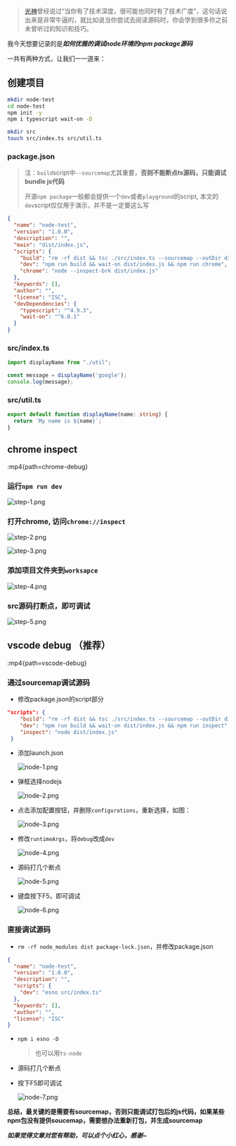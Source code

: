 > [光神](https://juejin.cn/user/2788017216685118)曾经说过“当你有了技术深度，很可能也同时有了技术广度”，这句话说出来是非常牛逼的，就比如说当你尝试去阅读源码时，你会学到很多你之前未曾听过的知识和技巧。

我今天想要记录的是***如何优雅的调试node环境的npm package源码***

一共有两种方式，让我们一一道来：

## 创建项目

```bash
mkdir node-test
cd node-test
npm init -y
npm i typescript wait-on -D

mkdir src
touch src/index.ts src/util.ts
```

### package.json

> 注：`build`script中`--sourcemap`尤其重要，**否则不能断点ts源码，只能调试bundle js代码**
>
> 开源`npm package`一般都会提供一个`dev`或者`playground`的script, 本文的`dev`script仅仅用于演示，并不是一定要这么写

```json
{
  "name": "node-test",
  "version": "1.0.0",
  "description": "",
  "main": "dist/index.js",
  "scripts": {
    "build": "rm -rf dist && tsc ./src/index.ts --sourcemap --outDir dist",
    "dev": "npm run build && wait-on dist/index.js && npm run chrome",
    "chrome": "node --inspect-brk dist/index.js"
  },
  "keywords": [],
  "author": "",
  "license": "ISC",
  "devDependencies": {
    "typescript": "^4.9.3",
    "wait-on": "^6.0.1"
  }
}
```

### src/index.ts
```ts
import displayName from "./util";

const message = displayName('google');
console.log(message);
```

### src/util.ts
```ts
export default function displayName(name: string) {
  return `My name is ${name}`;
}
```

## chrome inspect
:mp4{path=chrome-debug}

### 运行`npm run dev`

  ![step-1.png](https://pic2.zhimg.com/80/v2-8cd2848c001c906ea16053d5ff0a76fd.webp)

### 打开chrome, 访问`chrome://inspect`

  ![step-2.png](https://pic3.zhimg.com/80/v2-35c72b3a8f26699f7ca8590e869ce2b2.webp)

  ![step-3.png](https://pic2.zhimg.com/80/v2-280a35a592304a2201ca1bfaeb647e85.webp)

### 添加项目文件夹到`worksapce`

  ![step-4.png](https://pic1.zhimg.com/80/v2-38f41f985ec0b78b7199bc11a4ea0b30.webp)

### src源码打断点，即可调试

  ![step-5.png](https://pic1.zhimg.com/80/v2-fb95f7f91dace7f35c47822a774b489c.webp)

## vscode debug （推荐）

:mp4{path=vscode-debug}

### 通过sourcemap调试源码

- 修改package.json的script部分
```json
"scripts": {
    "build": "rm -rf dist && tsc ./src/index.ts --sourcemap --outDir dist",
    "dev": "npm run build && wait-on dist/index.js && npm run inspect",
    "inspect": "node dist/index.js"
 }
```

- 添加launch.json

  ![node-1.png](https://pic3.zhimg.com/80/v2-8f12a93ecc5afdcf91100fc5c46c1496.webp)

- 弹框选择nodejs

  ![node-2.png](https://pic4.zhimg.com/80/v2-c3a1b987eb6ccd3e848f334db0a0909b.webp)

- 点击添加配置按钮，并删除`configurations`，重新选择，如图：

  ![node-3.png](https://pic2.zhimg.com/80/v2-e05e4d0bab96326e0dcbdbe8d15803b1.webp)

- 修改`runtimeArgs`，将`debug`改成`dev`

  ![node-4.png](https://pic4.zhimg.com/80/v2-4f350878171782ef40ab724272bc0ca7.webp)

- 源码打几个断点

  ![node-5.png](https://pic4.zhimg.com/80/v2-0eca859bad8687e7462c6eb10553241f.webp)

- 键盘按下F5，即可调试

  ![node-6.png](https://pic2.zhimg.com/80/v2-e187adf9c8a5916fdb1a00bcaf6a5f61.webp)

### 直接调试源码

- `rm -rf node_modules dist package-lock.json`，并修改package.json
```json
{
  "name": "node-test",
  "version": "1.0.0",
  "description": "",
  "scripts": {
    "dev": "esno src/index.ts"
  },
  "keywords": [],
  "author": "",
  "license": "ISC"
}
```

- `npm i esno -D`
    > 也可以用`ts-node`

- 源码打几个断点

- 按下F5即可调试

  ![node-7.png](https://pic3.zhimg.com/80/v2-842bcf92f98b41626bb6bb72278673de.webp)

**总结，最关键的是需要有sourcemap，否则只能调试打包后的js代码，如果某些npm包没有提供soucemap，需要想办法重新打包，并生成sourcemap**

***如果觉得文章对您有帮助，可以点个小红心，感谢~***

